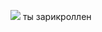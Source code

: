 ![]([https://github.com/Your_Repository_Name/Your_GIF_Name.gif](https://media1.tenor.com/m/x8v1oNUOmg4AAAAd/rickroll-roll.gif))
ты зарикроллен
